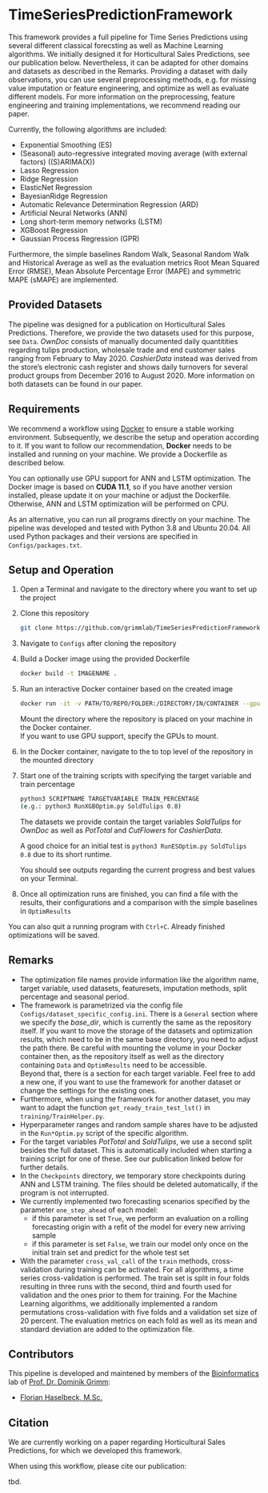 # TimeSeriesPredictionFramework
This framework provides a full pipeline for Time Series Predictions using several different classical forecsting as well as Machine Learning algorithms.
We initially designed it for Horticultural Sales Predictions, see our publication below. Nevertheless, it can be adapted for other domains and datasets as described in the Remarks.
Providing a dataset with daily observations, you can use several preprocessing methods, e.g. for missing value imputation or feature engineering, and optimize as well as evaluate different models.
For more information on the preprocessing, feature engineering and training implementations, we recommend reading our paper.

Currently, the following algorithms are included:
- Exponential Smoothing (ES)
- (Seasonal) auto-regressive integrated moving average (with external factors) ((S)ARIMA(X))
- Lasso Regression
- Ridge Regression
- ElasticNet Regression
- BayesianRidge Regression
- Automatic Relevance Determination Regression (ARD)
- Artificial Neural Networks (ANN)
- Long short-term memory networks (LSTM)
- XGBoost Regression
- Gaussian Process Regression (GPR)

Furthermore, the simple baselines Random Walk, Seasonal Random Walk and Historical Average as well as the evaluation metrics Root Mean Squared Error (RMSE), Mean Absolute Percentage Error (MAPE) and symmetric MAPE (sMAPE) are implemented.

## Provided Datasets
The pipeline was designed for a publication on Horticultural Sales Predictions. Therefore, we provide the two datasets used for this purpose, see `Data`.
*OwnDoc* consists of manually documented daily quantitities regarding tulips production, wholesale trade and end customer sales ranging from February to May 2020.
*CashierData* instead was derived from the store’s electronic cash register and shows daily turnovers for several product groups from December 2016 to August 2020.
More information on both datasets can be found in our paper. 

## Requirements
We recommend a workflow using [Docker](https://www.docker.com/) to ensure a stable working environment.
Subsequently, we describe the setup and operation according to it. 
If you want to follow our recommendation, **Docker** needs to be installed and running on your machine. We provide a Dockerfile as described below.

You can optionally use GPU support for ANN and LSTM optimization. 
The Docker image is based on **CUDA 11.1**, so if you have another version installed, please update it on your machine or adjust the Dockerfile.
Otherwise, ANN and LSTM optimization will be performed on CPU.

As an alternative, you can run all programs directly on your machine. 
The pipeline was developed and tested with Python 3.8 and Ubuntu 20.04.
All used Python packages and their versions are specified in `Configs/packages.txt`.

## Setup and Operation
1. Open a Terminal and navigate to the directory where you want to set up the project
2. Clone this repository
    ```bash
    git clone https://github.com/grimmlab/TimeSeriesPredictionFramework
    ```
3. Navigate to `Configs` after cloning the repository
4. Build a Docker image using the provided Dockerfile
    ```bash
    docker build -t IMAGENAME .
    ```
5. Run an interactive Docker container based on the created image
    ```bash
    docker run -it -v PATH/TO/REPO/FOLDER:/DIRECTORY/IN/CONTAINER --gpus=all --name CONTAINERNAME IMAGENAME
    ```
    Mount the directory where the repository is placed on your machine in the Docker container.  
    If you want to use GPU support, specify the GPUs to mount.
6. In the Docker container, navigate to the to top level of the repository in the mounted directory
7. Start one of the training scripts with specifying the target variable and train percentage
    ```bash
    python3 SCRIPTNAME TARGETVARIABLE TRAIN_PERCENTAGE
   (e.g.: python3 RunXGBOptim.py SoldTulips 0.8)
    ```
   The datasets we provide contain the target variables *SoldTulips* for *OwnDoc* as well as *PotTotal* and *CutFlowers* for *CashierData*.
   
   A good choice for an initial test is `python3 RunESOptim.py SoldTulips 0.8` due to its short runtime.
    
   You should see outputs regarding the current progress and best values on your Terminal. 
8. Once all optimization runs are finished, you can find a file with the results, their configurations and a comparison with the simple baselines in `OptimResults`

You can also quit a running program with `Ctrl+C`. Already finished optimizations will be saved.

## Remarks
- The optimization file names provide information like the algorithm name, target variable, used datasets, featuresets, imputation methods, split percentage and seasonal period.
- The framework is parametrized via the config file `Configs/dataset_specific_config.ini`. 
There is a `General` section where we specify the *base_dir*, which is currently the same as the repository itself. 
If you want to move the storage of the datasets and optimization results, which need to be in the same base directory, you need to adjust the path there. 
Be careful with mounting the volume in your Docker container then, as the repository itself as well as the directory containing `Data` and `OptimResults` need to be accessible.  
Beyond that, there is a section for each target variable. Feel free to add a new one, if you want to use the framework for another dataset or change the settings for the existing ones.
- Furthermore, when using the framework for another dataset, you may want to adapt the function `get_ready_train_test_lst()` in `training/TrainHelper.py`.
- Hyperparameter ranges and random sample shares have to be adjusted in the `Run*Optim.py` script of the specific algorithm.
- For the target variables *PotTotal* and *SoldTulips*, we use a second split besides the full dataset. This is automatically included when starting a training script for one of these. See our publication linked below for further details.
- In the `Checkpoints` directory, we temporary store checkpoints during ANN and LSTM training. The files should be deleted automatically, if the program is not interrupted.
- We currently implemented two forecasting scenarios specified by the parameter `one_step_ahead` of each model: 
    - if this parameter is set `True`, we perform an evaluation on a rolling forecasting origin with a refit of the model for every new arriving sample
    - if this parameter is set `False`, we train our model only once on the initial train set and predict for the whole test set
- With the parameter `cross_val_call` of the `train` methods, cross-validation during training can be activated. For all algorithms, a time series cross-validation is performed. The train set is split in four folds resulting in three runs with the second, third and fourth used for validation and the ones prior to them for training. For the Machine Learning algorithms, we additionally implemented a random permutations cross-validation with five folds and a validation set size of 20 percent. 
The evaluation metrics on each fold as well as its mean and standard deviation are added to the optimization file.

## Contributors
This pipeline is developed and maintened by members of the [Bioinformatics](https://bit.cs.tum.de) lab of [Prof. Dr. Dominik Grimm](https://bit.cs.tum.de/team/dominik-grimm/):
- [Florian Haselbeck, M.Sc.](https://bit.cs.tum.de/team/florian-haselbeck/)

## Citation
We are currently working on a paper regarding Horticultural Sales Predictions, for which we developed this framework.

When using this workflow, please cite our publication:

tbd.